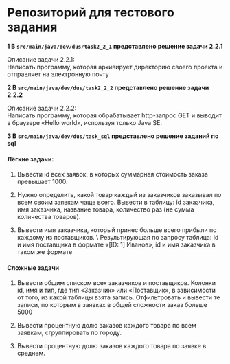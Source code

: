 # Репозиторий для тестового задания

__1 В ```src/main/java/dev/dus/task2_2_1``` представлено решение задачи 2.2.1__

Описание задачи 2.2.1: \
Написать программу, которая архивирует директорию своего проекта и отправляет на
электронную почту


__2 В ```src/main/java/dev/dus/task2_2_2``` представлено решение задачи 2.2.2__

Описание задачи 2.2.2: \
Написать программу, которая обрабатывает http-запрос GET и выводит в браузере «Hello
world», используя только Java SE.

__3 В ```src/main/java/dev/dus/task_sql``` представлено решение заданий по sql__

#### Лёгкие задачи: 
1. Вывести id всех заявок, в которых суммарная стоимость заказа превышает 1000.


2.  Нужно определить, какой товар каждый из заказчиков заказывал по всем своим заявкам
    чаще всего. Вывести в таблицу: id заказчика, имя заказчика, название товара, количество
    раз (не сумма количества товаров).


3. Вывести имя заказчика, который принес больше всего прибыли по каждому из поставщиков. \ 
Результирующая по запросу таблица: id и имя поставщика в формате «[ID: 1]
Иванов», id и имя заказчика в таком же формате

#### Сложные задачи

1. Вывести общим списком всех заказчиков и поставщиков. Колонки id, имя и тип, где тип
«Заказчик» или «Поставщик», в зависимости от того, из какой таблицы взята запись.
Отфильтровать и вывести те записи, по которым в заявках в общей сложности заказ
больше 5000


2.  Вывести процентную долю заказов каждого товара по всем заявкам, сгруппировать по
    городу.


3. Вывести процентную долю заказов каждого товара по заявке в среднем.